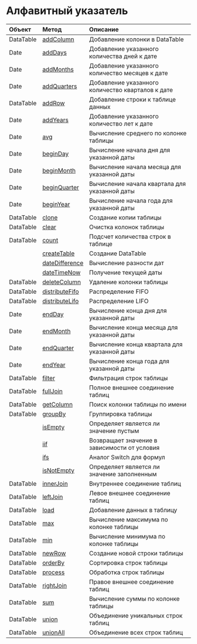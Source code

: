 # Алфавитный указатель

| Объект    | Метод                                                      | Описание                                          |
| :-------- | :--------------------------------------------------------- | :------------------------------------------------ |
| DataTable | [addColumn](dataTable.md#addColumn)                        | Добавление колонки в DataTable                    |
| Date      | [addDays](dateFunctions.md#adddays)                        | Добавление указанного количества дней к дате      |
| Date      | [addMonths](dateFunctions.md#addmonths)                    | Добавление указанного количество месяцев к дате   |
| Date      | [addQuarters](dateFunctions.md#addquarters)                | Добавление указанного количество кварталов к дате |
| DataTable | [addRow](dataTable.md#addrow)                              | Добавление строки к таблице данных                |
| Date      | [addYears](dateFunctions.md#addyears)                      | Добавление указанного количество лет к дате       |
| Date      | [avg](dataTable.md#avg)                                    | Вычисление среднего по колонке таблицы            |
| Date      | [beginDay](dateFunctions.md#beginday)                      | Вычисление начала дня для указанной даты          |
| Date      | [beginMonth](dateFunctions.md#beginmonth)                  | Вычисление начала месяца для указанной даты       |
| Date      | [beginQuarter](dateFunctions.md#beginquarter)              | Вычисление начала квартала для указанной даты     |
| Date      | [beginYear](dateFunctions.md#beginyear)                    | Вычисление начала года для указанной даты         |
| DataTable | [clone](dataTable.md#clone)                                | Создание копии таблицы                            |
| DataTable | [clear](dataTable.md#clear)                                | Очистка колонок таблицы                           |
| DataTable | [count](dataTable.md#count)                                | Подсчет количества строк в таблице                |
|           | [createTable](dataTable.md#createtable)                    | Cоздание DataTable                                |
|           | [dateDifference](dateFunctions.md#datedifference)          | Вычисление разности дат                           |
|           | [dateTimeNow](dateFunctions.md#datetimenow)                | Получение текущей даты                            |
| DataTable | [deleteColumn](dataTable.md#deletecolumn)                  | Удаление колонки таблицы                          |
| DataTable | [distributeFifo](dataTableDistribution.md#distribute-fifo) | Распределение FIFO                                |
| DataTable | [distributeLifo](dataTableDistribution.md#distribute-lifo) | Распределение LIFO                                |
| Date      | [endDay](dateFunctions.md#endday)                          | Вычисление конца дня для указанной даты           |
| Date      | [endMonth](dateFunctions.md#endmonth)                      | Вычисление конца месяца для указанной даты        |
| Date      | [endQuarter](dateFunctions.md#endquarter)                  | Вычисление конца квартала для указанной даты      |
| Date      | [endYear](dateFunctions.md#endyear)                        | Вычисление конца года для указанной даты          |
| DataTable | [filter](dataTable.md#filter)                              | Фильтрация строк таблицы                          |
| DataTable | [fullJoin](dataTableJoins.md#full-join)                    | Полное внешнее соединение таблиц                  |
| DataTable | [getColumn](dataTable.md#getcolumn)                        | Поиск колонки таблицы по имени                    |
| DataTable | [groupBy](dataTable.md#groupby)                            | Группировка таблицы                               |
|           | [isEmpty](otherFunctions.md#isempty)                       | Определяет является ли значение пустым            |
|           | [iif](otherFunctions.md#iif)                               | Возвращает значение в зависимости от условия      |
|           | [ifs](otherFunctions.md#ifs)                               | Аналог Switch для формул                          |
|           | [isNotEmpty](otherFunctions.md#isnotempty)                 | Определяет является ли значение заполненным       |
| DataTable | [innerJoin](dataTableJoins.md#inner-join)                  | Внутреннее соединение таблиц                      |
| DataTable | [leftJoin](dataTableJoins.md#left-join)                    | Левое внешнее соединение таблиц                   |
| DataTable | [load](dataTable.md#load)                                  | Добавление данных в таблицу                       |
| DataTable | [max](dataTable#max)                                       | Вычисление максимума по колонке таблицы           |
| DataTable | [min](dataTable#min)                                       | Вычисление минимума по колонке таблицы            |
| DataTable | [newRow](dataTable.md#newrow)                              | Создание новой строки таблицы                     |
| DataTable | [orderBy](dataTable.md#orderby)                            | Сортировка строк таблицы                          |
| DataTable | [process](dataTable.md#process)                            | Обработка строк таблицы                           |
| DataTable | [rightJoin](dataTableJoins.md#right-join)                  | Правое внешнее соединение таблиц                  |
| DataTable | [sum](dataTable.md#sum)                                    | Вычисление суммы по колонке таблицы               |
| DataTable | [union](dataTable.md#union)                                | Объединение уникальных строк таблиц               |
| DataTable | [unionAll](dataTable.md#unionall)                          | Объединение всех строк таблиц                     |
